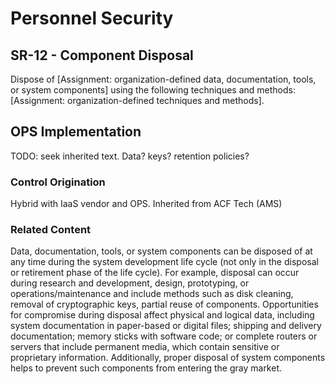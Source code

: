 # Personnel Security
## SR-12 - Component Disposal

Dispose of [Assignment: organization-defined data, documentation, tools, or system components] using the following techniques and methods: [Assignment: organization-defined techniques and methods].

## OPS Implementation

TODO: seek inherited text.  Data? keys? retention policies?

### Control Origination

Hybrid with IaaS vendor and OPS. Inherited from ACF Tech (AMS)

### Related Content

Data, documentation, tools, or system components can be disposed of at any time during the system development life cycle (not only in the disposal or retirement phase of the life cycle). For example, disposal can occur during research and development, design, prototyping, or operations/maintenance and include methods such as disk cleaning, removal of cryptographic keys, partial reuse of components. Opportunities for compromise during disposal affect physical and logical data, including system documentation in paper-based or digital files; shipping and delivery documentation; memory sticks with software code; or complete routers or servers that include permanent media, which contain sensitive or proprietary information. Additionally, proper disposal of system components helps to prevent such components from entering the gray market.
